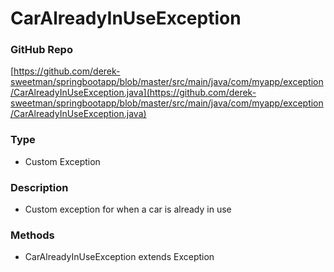 # CarAlreadyInUseException  
### GitHub Repo  
[https://github.com/derek-sweetman/springbootapp/blob/master/src/main/java/com/myapp/exception/CarAlreadyInUseException.java](https://github.com/derek-sweetman/springbootapp/blob/master/src/main/java/com/myapp/exception/CarAlreadyInUseException.java)  
### Type  
- Custom Exception  
### Description  
- Custom exception for when a car is already in use  
### Methods  
- CarAlreadyInUseException extends Exception  
